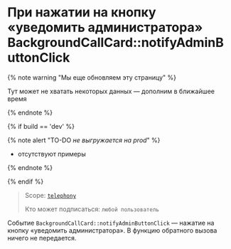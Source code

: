 # При нажатии на кнопку «уведомить администратора» BackgroundCallCard::notifyAdminButtonClick

{% note warning "Мы еще обновляем эту страницу" %}

Тут может не хватать некоторых данных — дополним в ближайшее время

{% endnote %}

{% if build == 'dev' %}

{% note alert "TO-DO _не выгружается на prod_" %}

- отсутствуют примеры

{% endnote %}

{% endif %}

> Scope: [`telephony`](../../../../scopes/permissions.md)
>
> Кто может подписаться: `любой пользователь`

Событие `BackgroundCallCard::notifyAdminButtonClick` — нажатие на кнопку «уведомить администратора». В функцию обратного вызова ничего не передается.